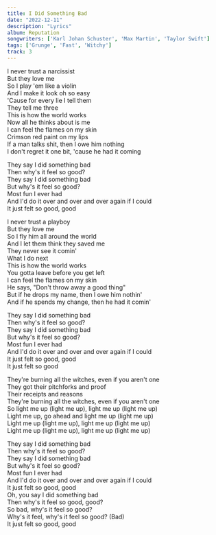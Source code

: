 ```yaml
---
title: I Did Something Bad
date: "2022-12-11"
description: "Lyrics"
album: Reputation
songwriters: ['Karl Johan Schuster', 'Max Martin', 'Taylor Swift']
tags: ['Grunge', 'Fast', 'Witchy']
track: 3
---
```

<p className="verse-one">
I never trust a narcissist <br />
But they love me <br />
So I play 'em like a violin <br />
And I make it look oh so easy <br />
'Cause for every lie I tell them <br />
They tell me three <br />
This is how the world works <br />
Now all he thinks about is me <br />
I can feel the flames on my skin <br />
Crimson red paint on my lips <br />
If a man talks shit, then I owe him nothing <br />
I don't regret it one bit, 'cause he had it coming <br />
</p>
<p className="chorus">
They say I did something bad <br />
Then why's it feel so good? <br />
They say I did something bad <br />
But why's it feel so good? <br />
Most fun I ever had <br />
And I'd do it over and over and over again if I could <br />
It just felt so good, good <br />
</p>
<p className="verse-two">
I never trust a playboy <br />
But they love me <br />
So I fly him all around the world <br />
And I let them think they saved me <br />
They never see it comin' <br />
What I do next <br />
This is how the world works <br />
You gotta leave before you get left <br />
I can feel the flames on my skin <br />
He says, "Don't throw away a good thing" <br />
But if he drops my name, then I owe him nothin' <br />
And if he spends my change, then he had it comin' <br />
</p>
<p className='chorus'>
They say I did something bad <br />
Then why's it feel so good? <br />
They say I did something bad <br />
But why's it feel so good? <br />
Most fun I ever had <br />
And I'd do it over and over and over again if I could <br />
It just felt so good, good <br />
It just felt so good <br />
</p>
<p className='bridge'>
They're burning all the witches, even if you aren't one <br />
They got their pitchforks and proof <br />
Their receipts and reasons <br />
They're burning all the witches, even if you aren't one <br />
So light me up (light me up), light me up (light me up) <br />
Light me up, go ahead and light me up (light me up) <br />
Light me up (light me up), light me up (light me up) <br />
Light me up (light me up), light me up (light me up) <br />
</p>
<p className='chorus'>
They say I did something bad <br />
Then why's it feel so good? <br />
They say I did something bad <br />
But why's it feel so good? <br />
Most fun I ever had <br />
And I'd do it over and over and over again if I could <br />
It just felt so good, good <br />
Oh, you say I did something bad <br />
Then why's it feel so good, good? <br />
So bad, why's it feel so good? <br />
Why's it feel, why's it feel so good? (Bad) <br />
It just felt so good, good <br />
</p>